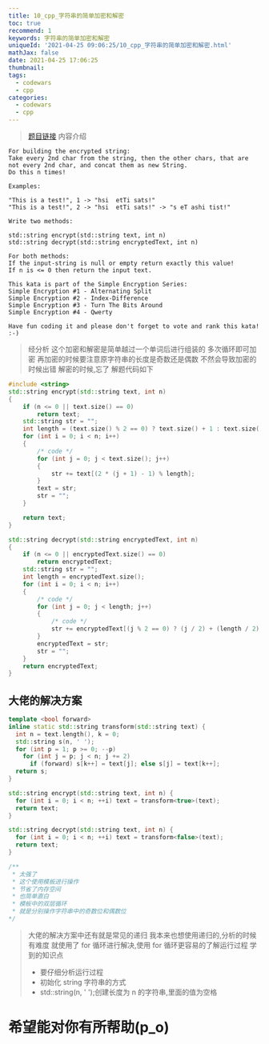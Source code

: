 ```yaml
---
title: 10_cpp_字符串的简单加密和解密
toc: true
recommend: 1
keywords: 字符串的简单加密和解密
uniqueId: '2021-04-25 09:06:25/10_cpp_字符串的简单加密和解密.html'
mathJax: false
date: 2021-04-25 17:06:25
thumbnail:
tags:
  - codewars
  - cpp
categories:
  - codewars
  - cpp
---
```


> [题目链接](https://www.codewars.com/kata/57814d79a56c88e3e0000786/train/cpp)
> 内容介绍

```text
For building the encrypted string:
Take every 2nd char from the string, then the other chars, that are not every 2nd char, and concat them as new String.
Do this n times!

Examples:

"This is a test!", 1 -> "hsi  etTi sats!"
"This is a test!", 2 -> "hsi  etTi sats!" -> "s eT ashi tist!"

Write two methods:

std::string encrypt(std::string text, int n)
std::string decrypt(std::string encryptedText, int n)

For both methods:
If the input-string is null or empty return exactly this value!
If n is <= 0 then return the input text.

This kata is part of the Simple Encryption Series:
Simple Encryption #1 - Alternating Split
Simple Encryption #2 - Index-Difference
Simple Encryption #3 - Turn The Bits Around
Simple Encryption #4 - Qwerty

Have fun coding it and please don't forget to vote and rank this kata! :-)
```

<!-- more -->

> 经分析
> 这个加密和解密是简单越过一个单词后进行组装的
> 多次循环即可加密
> 再加密的时候要注意原字符串的长度是奇数还是偶数
> 不然会导致加密的时候出错
> 解密的时候,忘了
> 解题代码如下

```cpp
#include <string>
std::string encrypt(std::string text, int n)
{
    if (n <= 0 || text.size() == 0)
        return text;
    std::string str = "";
    int length = (text.size() % 2 == 0) ? text.size() + 1 : text.size();
    for (int i = 0; i < n; i++)
    {
        /* code */
        for (int j = 0; j < text.size(); j++)
        {
            str += text[(2 * (j + 1) - 1) % length];
        }
        text = str;
        str = "";
    }

    return text;
}

std::string decrypt(std::string encryptedText, int n)
{
    if (n <= 0 || encryptedText.size() == 0)
        return encryptedText;
    std::string str = "";
    int length = encryptedText.size();
    for (int i = 0; i < n; i++)
    {
        /* code */
        for (int j = 0; j < length; j++)
        {
            /* code */
            str += encryptedText[(j % 2 == 0) ? (j / 2) + (length / 2) : (j - 1) / 2];
        }
        encryptedText = str;
        str = "";
    }
    return encryptedText;
}
```

## 大佬的解决方案

```cpp 大佬的解决方案
template <bool forward>
inline static std::string transform(std::string text) {
  int n = text.length(), k = 0;
  std::string s(n, ' ');
  for (int p = 1; p >= 0; --p)
    for (int j = p; j < n; j += 2)
      if (forward) s[k++] = text[j]; else s[j] = text[k++];
  return s;
}

std::string encrypt(std::string text, int n) {
  for (int i = 0; i < n; ++i) text = transform<true>(text);
  return text;
}

std::string decrypt(std::string text, int n) {
  for (int i = 0; i < n; ++i) text = transform<false>(text);
  return text;
}

/**
 * 太强了
 * 这个使用模板进行操作
 * 节省了内存空间
 * 也简单直白
 * 模板中的双层循环
 * 就是分别操作字符串中的奇数位和偶数位
*/
```

> 大佬的解决方案中还有就是常见的递归
> 我本来也想使用递归的,分析的时候有难度
> 就使用了 for 循环进行解决,使用 for 循环更容易的了解运行过程
> 学到的知识点
>
> - 要仔细分析运行过程
> - 初始化 string 字符串的方式
> - std::string(n, ' ');创建长度为 n 的字符串,里面的值为空格

# 希望能对你有所帮助(p_o)
